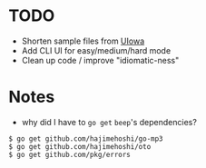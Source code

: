 # TODO

* Shorten sample files from [UIowa](http://theremin.music.uiowa.edu/MISpiano.html)
* Add CLI UI for easy/medium/hard mode
* Clean up code / improve "idiomatic-ness"

# Notes

* why did I have to `go get` `beep`'s dependencies?

```
$ go get github.com/hajimehoshi/go-mp3
$ go get github.com/hajimehoshi/oto
$ go get github.com/pkg/errors
```
